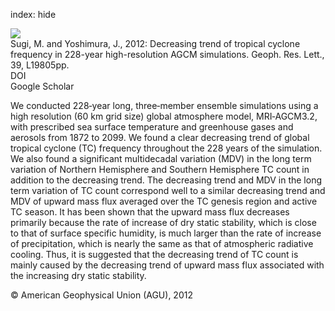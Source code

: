 index: hide

<div class="Citation">
    <div class="Citation-thumb CitationThumb-linked"  data-href="https://doi.org/10.1029/2012gl053360">
      <img src="https://static.claimspace.cloud/climate-study-static/refs/thumbs/11/Sugi_and_Yoshimura_2012-thumb.png" />
    </div>

  <div class="Citation-body">
    <div class="Citation-text">Sugi, M. and Yoshimura, J., 2012: Decreasing trend of tropical cyclone frequency in 228-year high-resolution AGCM simulations. <span class="Article-journal">Geoph. Res. Lett., </span><span class="Article-volume">39, </span>L19805pp.</div>
    <div class="Citation-links">
      <div class="CitationLink" data-href="https://doi.org/10.1029/2012gl053360">
        <div class="CitationLink-icon CitationLink-Doi"></div>
        <div class="CitationLink-text">DOI</div>
      </div>
      <div class="CitationLink" data-href="https://scholar.google.com/scholar?q=10.1029/2012gl053360">
        <div class="CitationLink-icon CitationLink-Scholar"></div>
        <div class="CitationLink-text">Google Scholar</div>
      </div>
    </div>
  </div>
</div>

We conducted 228‐year long, three‐member ensemble simulations using a high resolution (60 km grid size) global atmosphere model, MRI‐AGCM3.2, with prescribed sea surface temperature and greenhouse gases and aerosols from 1872 to 2099. We found a clear decreasing trend of global tropical cyclone (TC) frequency throughout the 228 years of the simulation. We also found a significant multidecadal variation (MDV) in the long term variation of Northern Hemisphere and Southern Hemisphere TC count in addition to the decreasing trend. The decreasing trend and MDV in the long term variation of TC count correspond well to a similar decreasing trend and MDV of upward mass flux averaged over the TC genesis region and active TC season. It has been shown that the upward mass flux decreases primarily because the rate of increase of dry static stability, which is close to that of surface specific humidity, is much larger than the rate of increase of precipitation, which is nearly the same as that of atmospheric radiative cooling. Thus, it is suggested that the decreasing trend of TC count is mainly caused by the decreasing trend of upward mass flux associated with the increasing dry static stability.

<div class="Citation-copy">
&copy; American Geophysical Union (AGU), 2012
</div>